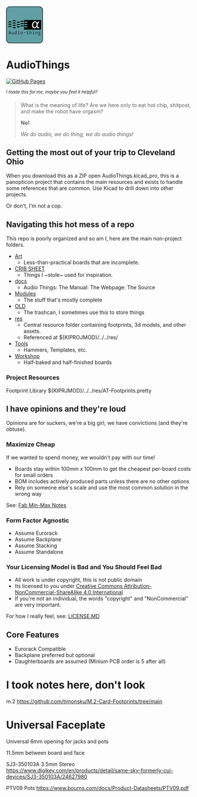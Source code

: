 ![audio, thing](./res/logo.png)

# AudioThings

[![GitHub Pages](https://github.com/velvia-fifty/AudioThings/actions/workflows/jekyll-gh-pages.yml/badge.svg)](https://github.com/velvia-fifty/AudioThings/actions/workflows/jekyll-gh-pages.yml)

<sup>*I made this for me, maybe you find it helpful?*</sup>

>What is the meaning of life? Are we here only to eat hot chip, shitpost, and make the robot have orgasm?
>
>**No!**
>
>*We do audio, we do thing, we do audio things!*

## Getting the most out of your trip to Cleveland Ohio

When you download this as a ZIP open AudioThings.kicad_pro, this is a panopticon project that contains the main resources and exists to handle some references that are common. Use Kicad to drill down into other projects.

Or don't, I'm not a cop.

## Navigating this hot mess of a repo

This repo is poorly organized and so am I, here are the main non-project folders.

- [Art](./Art/)
  - Less-than-practical boards that are incomplete.
- [CRIB SHEET](./CRIB%20SHEET/)
  - Things I ~stole~ used for inspiration.
- [docs](./docs/)
  - Audio Things: The Manual: The Webpage: The Source
- [Modules](./Modules/)
  - The stuff that's mostly complete
- [OLD](./OLD/)
  - The trashcan, I sometimes use this to store things
- [res](./res/)
  - Central resource folder containing footprints, 3d models, and other assets.
  - Referenced at ${KIPROJMOD}/../../res/
- [Tools](./Tools/)
  - Hammers, Templates, etc.
- [Workshop](./Workshop/)
  - Half-baked and half-finished boards

### Project Resources

Footprint Library
${KIPRJMOD}/../../res/AT-Footprints.pretty

## I have opinions and they're loud

Opinions are for suckers, we're a big girl, we have convictions (and they're obtuse).

### Maximize Cheap

If we wanted to spend money, we wouldn't pay with our time!

- Boards stay within 100mm x 100mm to get the cheapest per-board costs for small orders
- BOM includes actively produced parts unless there are no other options
- Rely on someone else's scale and use the most common solution in the wrong way

See: [Fab Min-Max Notes](./FAB_NOTES.MD)

### Form Factor Agnostic

- Assume Eurorack
- Assume Backplane
- Assume Stacking
- Assume Standalone

### Your Licensing Model is Bad and You Should Feel Bad

- All work is under copyright, this is not public domain
- Its licensed to you under [Creative Commons Attribution-NonCommercial-ShareAlike 4.0 International](https://creativecommons.org/licenses/by-nc-sa/4.0/)
- If you're not an individual, the words "copyright" and "NonCommercial" are very important.

For how I really feel, see: [LICENSE.MD](./LICENSE.MD)

## Core Features

- Eurorack Compatible
- Backplane preferred but optional
- Daughterboards are assumed (Minium PCB order is 5 after all)

# I took notes here, don't look

m.2
<https://github.com/timonsku/M.2-Card-Footprints/tree/main>

# Universal Faceplate

Universal 6mm opening for jacks and pots

11.5mm between board and face

SJ3-350103A 3.5mm Stereo
<https://www.digikey.com/en/products/detail/same-sky-formerly-cui-devices/SJ3-350103A/24627980>

PTV09 Pots
<https://www.bourns.com/docs/Product-Datasheets/PTV09.pdf>
